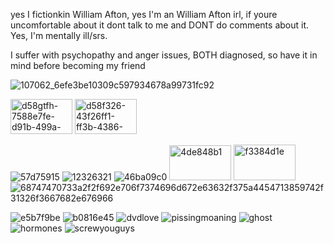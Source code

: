 yes I fictionkin William Afton, yes I'm an William Afton irl, if youre uncomfortable about it dont talk to me and DONT do comments about it. Yes, I'm mentally ill/srs.

I suffer with psychopathy and anger issues, BOTH diagnosed, so have it in mind before becoming my friend

![107062_6efe3be10309c597934678a99731fc92](https://github.com/user-attachments/assets/e8d761ff-5e42-406a-9834-8c7f4bb0261a)


<img width="99" height="56" alt="d58gtfh-7588e7fe-d91b-499a-8240-4f40e1b40e21" src="https://github.com/user-attachments/assets/9a0b1712-54e8-4cdf-9791-923edfd9a9c1" />
<img width="99" height="56" alt="d58f326-43f26ff1-ff3b-4386-9a43-6fbbc6280501" src="https://github.com/user-attachments/assets/dd12c877-a50c-41f0-ad60-e244a47846c0" />

![57d75915](https://github.com/user-attachments/assets/bc03d32f-0d0c-4419-9a0b-2630df9a3fc7)
![12326321](https://github.com/user-attachments/assets/6931fa18-e3b1-4f8b-9702-a1c5d55c54d6)
![46ba09c0](https://github.com/user-attachments/assets/45457208-c28e-463f-a806-50b6103d8f79)
<img width="99" height="56" alt="4de848b1" src="https://github.com/user-attachments/assets/d5d0ed52-2d1e-4416-b69b-be24e56cf33c" />
<img width="99" height="57" alt="f3384d1e" src="https://github.com/user-attachments/assets/7777ba32-df29-4dea-9a29-cd5586f96920" />
![68747470733a2f2f692e706f7374696d672e63632f375a4454713859742f31326f3667682e676966](https://github.com/user-attachments/assets/337a2bf0-e343-47f0-afaf-39c6664e32e1)




![e5b7f9be](https://github.com/user-attachments/assets/706f96e0-254c-4b82-8090-6af1309ff164)
![b0816e45](https://github.com/user-attachments/assets/745a7c0c-8d85-4a41-a429-a05404e4a757)
![dvdlove](https://github.com/user-attachments/assets/af10132f-ac30-477c-af6a-eb8e43839801)
![pissingmoaning](https://github.com/user-attachments/assets/b4b9751c-641e-4bef-b249-800664ecf5d0)
![ghost](https://github.com/user-attachments/assets/922984c0-b34e-46f8-bf03-52398ccb9387)
![hormones](https://github.com/user-attachments/assets/32d2e7ab-adc2-47af-bd6c-b885781dc45d)
![screwyouguys](https://github.com/user-attachments/assets/fc9a7374-776d-45d6-8293-b3b7a73e0313)


